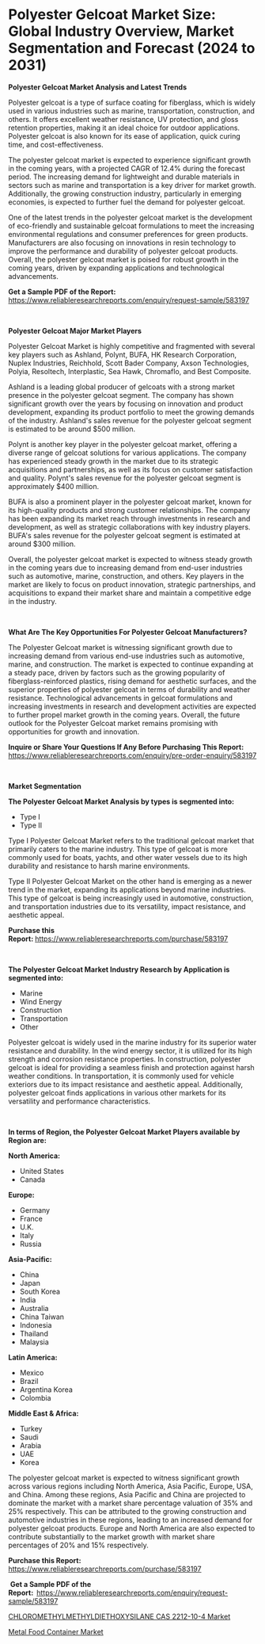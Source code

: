 <p><h1>Polyester Gelcoat Market Size: Global Industry Overview, Market Segmentation and Forecast (2024 to 2031)</h1></p><p><strong>Polyester Gelcoat Market Analysis and Latest Trends</strong></p>
<p><p>Polyester gelcoat is a type of surface coating for fiberglass, which is widely used in various industries such as marine, transportation, construction, and others. It offers excellent weather resistance, UV protection, and gloss retention properties, making it an ideal choice for outdoor applications. Polyester gelcoat is also known for its ease of application, quick curing time, and cost-effectiveness.</p><p>The polyester gelcoat market is expected to experience significant growth in the coming years, with a projected CAGR of 12.4% during the forecast period. The increasing demand for lightweight and durable materials in sectors such as marine and transportation is a key driver for market growth. Additionally, the growing construction industry, particularly in emerging economies, is expected to further fuel the demand for polyester gelcoat.</p><p>One of the latest trends in the polyester gelcoat market is the development of eco-friendly and sustainable gelcoat formulations to meet the increasing environmental regulations and consumer preferences for green products. Manufacturers are also focusing on innovations in resin technology to improve the performance and durability of polyester gelcoat products. Overall, the polyester gelcoat market is poised for robust growth in the coming years, driven by expanding applications and technological advancements.</p></p>
<p><strong>Get a Sample PDF of the Report:&nbsp;</strong> <a href="https://www.reliableresearchreports.com/enquiry/request-sample/583197">https://www.reliableresearchreports.com/enquiry/request-sample/583197</a></p>
<p>&nbsp;</p>
<p><strong>Polyester Gelcoat Major Market Players</strong></p>
<p><p>Polyester Gelcoat Market is highly competitive and fragmented with several key players such as Ashland, Polynt, BUFA, HK Research Corporation, Nuplex Industries, Reichhold, Scott Bader Company, Axson Technologies, Polyia, Resoltech, Interplastic, Sea Hawk, Chromaflo, and Best Composite.</p><p>Ashland is a leading global producer of gelcoats with a strong market presence in the polyester gelcoat segment. The company has shown significant growth over the years by focusing on innovation and product development, expanding its product portfolio to meet the growing demands of the industry. Ashland's sales revenue for the polyester gelcoat segment is estimated to be around $500 million.</p><p>Polynt is another key player in the polyester gelcoat market, offering a diverse range of gelcoat solutions for various applications. The company has experienced steady growth in the market due to its strategic acquisitions and partnerships, as well as its focus on customer satisfaction and quality. Polynt's sales revenue for the polyester gelcoat segment is approximately $400 million.</p><p>BUFA is also a prominent player in the polyester gelcoat market, known for its high-quality products and strong customer relationships. The company has been expanding its market reach through investments in research and development, as well as strategic collaborations with key industry players. BUFA's sales revenue for the polyester gelcoat segment is estimated at around $300 million.</p><p>Overall, the polyester gelcoat market is expected to witness steady growth in the coming years due to increasing demand from end-user industries such as automotive, marine, construction, and others. Key players in the market are likely to focus on product innovation, strategic partnerships, and acquisitions to expand their market share and maintain a competitive edge in the industry.</p></p>
<p>&nbsp;</p>
<p><strong>What Are The Key Opportunities For Polyester Gelcoat Manufacturers?</strong></p>
<p><p>The Polyester Gelcoat market is witnessing significant growth due to increasing demand from various end-use industries such as automotive, marine, and construction. The market is expected to continue expanding at a steady pace, driven by factors such as the growing popularity of fiberglass-reinforced plastics, rising demand for aesthetic surfaces, and the superior properties of polyester gelcoat in terms of durability and weather resistance. Technological advancements in gelcoat formulations and increasing investments in research and development activities are expected to further propel market growth in the coming years. Overall, the future outlook for the Polyester Gelcoat market remains promising with opportunities for growth and innovation.</p></p>
<p><strong>Inquire or Share Your Questions If Any Before Purchasing This Report:</strong> <a href="https://www.reliableresearchreports.com/enquiry/pre-order-enquiry/583197">https://www.reliableresearchreports.com/enquiry/pre-order-enquiry/583197</a></p>
<p>&nbsp;</p>
<p><strong>Market Segmentation</strong></p>
<p><strong>The Polyester Gelcoat Market Analysis by types is segmented into:</strong></p>
<p><ul><li>Type I</li><li>Type II</li></ul></p>
<p><p>Type I Polyester Gelcoat Market refers to the traditional gelcoat market that primarily caters to the marine industry. This type of gelcoat is more commonly used for boats, yachts, and other water vessels due to its high durability and resistance to harsh marine environments.</p><p>Type II Polyester Gelcoat Market on the other hand is emerging as a newer trend in the market, expanding its applications beyond marine industries. This type of gelcoat is being increasingly used in automotive, construction, and transportation industries due to its versatility, impact resistance, and aesthetic appeal.</p></p>
<p><strong>Purchase this Report:&nbsp;</strong><a href="https://www.reliableresearchreports.com/purchase/583197">https://www.reliableresearchreports.com/purchase/583197</a></p>
<p>&nbsp;</p>
<p><strong>The Polyester Gelcoat Market Industry Research by Application is segmented into:</strong></p>
<p><ul><li>Marine</li><li>Wind Energy</li><li>Construction</li><li>Transportation</li><li>Other</li></ul></p>
<p><p>Polyester gelcoat is widely used in the marine industry for its superior water resistance and durability. In the wind energy sector, it is utilized for its high strength and corrosion resistance properties. In construction, polyester gelcoat is ideal for providing a seamless finish and protection against harsh weather conditions. In transportation, it is commonly used for vehicle exteriors due to its impact resistance and aesthetic appeal. Additionally, polyester gelcoat finds applications in various other markets for its versatility and performance characteristics.</p></p>
<p>&nbsp;</p>
<p><strong>In terms of Region, the Polyester Gelcoat Market Players available by Region are:</strong></p>
<p>
    <p> <strong> North America: </strong>
        <ul>
            <li>United States</li>
            <li>Canada</li>
        </ul>
        </p> 
    <p> <strong> Europe: </strong>
        <ul>
            <li>Germany</li>
            <li>France</li>
            <li>U.K.</li>
            <li>Italy</li>
            <li>Russia</li>
        </ul>
        </p> 
    <p> <strong> Asia-Pacific: </strong>
        <ul>
            <li>China</li>
            <li>Japan</li>
            <li>South Korea</li>
            <li>India</li>
            <li>Australia</li>
            <li>China Taiwan</li>
            <li>Indonesia</li>
            <li>Thailand</li>
            <li>Malaysia</li>
        </ul>
        </p> 
    <p> <strong> Latin America: </strong>
        <ul>
            <li>Mexico</li>
            <li>Brazil</li>
            <li>Argentina Korea</li>
            <li>Colombia</li>
        </ul>
        </p> 
    <p> <strong> Middle East & Africa: </strong>
        <ul>
            <li>Turkey</li>
            <li>Saudi</li>
            <li>Arabia</li>
            <li>UAE</li>
            <li>Korea</li>
        </ul>
    </p>
    </p>
<p><p>The polyester gelcoat market is expected to witness significant growth across various regions including North America, Asia Pacific, Europe, USA, and China. Among these regions, Asia Pacific and China are projected to dominate the market with a market share percentage valuation of 35% and 25% respectively. This can be attributed to the growing construction and automotive industries in these regions, leading to an increased demand for polyester gelcoat products. Europe and North America are also expected to contribute substantially to the market growth with market share percentages of 20% and 15% respectively.</p></p>
<p><strong>Purchase this Report: </strong><a href="https://www.reliableresearchreports.com/purchase/583197">https://www.reliableresearchreports.com/purchase/583197</a></p>
<p>&nbsp;<strong>Get a Sample PDF of the Report:&nbsp;&nbsp;</strong><a href="https://www.reliableresearchreports.com/enquiry/request-sample/583197">https://www.reliableresearchreports.com/enquiry/request-sample/583197</a></p>
<p><strong></strong></p>
<p><p><a href="https://github.com/prosalinda88/Market-Research-Report-List-3/blob/main/chloromethylmethyldiethoxysilane-cas-2212-10-4-market.md">CHLOROMETHYLMETHYLDIETHOXYSILANE CAS 2212-10-4 Market</a></p><p><a href="https://github.com/globismark/Market-Research-Report-List-1/blob/main/metal-food-container-market.md">Metal Food Container Market</a></p></p>